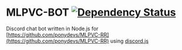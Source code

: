# MLPVC-BOT [![Dependency Status](https://beta.gemnasium.com/badges/github.com/ponydevs/MLPVC-BOT.svg)](https://beta.gemnasium.com/projects/github.com/ponydevs/MLPVC-BOT)

Discord chat bot written in Node.js for [https://github.com/ponydevs/MLPVC-RR](https://github.com/ponydevs/MLPVC-RR) using [discord.js](https://www.npmjs.com/package/discord.js)
